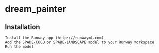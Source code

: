 # dream_painter
 
## Installation
    Install the Runway app (https://runwayml.com)
    Add the SPADE-COCO or SPADE-LANDSCAPE model to your Runway Workspace
    Run the model
